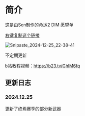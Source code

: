 # 简介
这是由Sen制作的命运2 DIM 愿望单

[右键复制这个链接](https://raw.githubusercontent.com/TonySen1/DIM-wish-list-for-Sen-for-Chinese/refs/heads/main/%E6%84%BF%E6%9C%9B%E5%8D%95.txt)

![Snipaste_2024-12-25_22-38-41](https://github.com/user-attachments/assets/141d9d7d-77dc-4601-b524-a3a6f00e66dc)


不定期更新

b站教程视频：https://b23.tv/GhlM6fq

## 更新日志
### 2024.12.25
更新了终焉赛季的部分新武器

